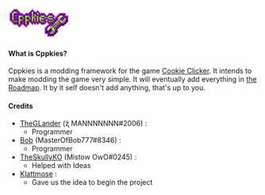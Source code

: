 <img alt="Cppkies" src="./static/CppkiesLogo.png?raw=true" width="25%" height="25%">

#### What is Cppkies? 
Cppkies is a modding framework for the game [Cookie Clicker](https://orteil.dashnet.org/cookieclicker/). It intends to make modding the game very simple. It will eventually add everything in [the Roadmap](Roadmap.md). It by it self doesn't add anything, that's up to you. 

#### Credits 

- [TheGLander](https://github.com/TheGLander) (ʐ̈ MANNNNNNN#2006) :
  - Programmer
- [Bob](https://github.com/MasterOfBob777) (MasterOfBob777#8346) :
  - Programmer
- [TheSkullyKO](https://github.com/TheSkullyKO) (Mistow OwO#0245) :
  - Helped with Ideas
- [Klattmose](https://github.com/klattmose/) :
  - Gave us the idea to begin the project
